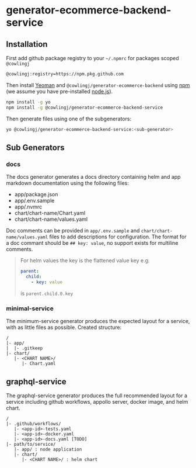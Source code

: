 # generator-ecommerce-backend-service

## Installation

First add github package registry to your `~/.npmrc` for packages scoped `@cowlingj`
```bash
@cowlingj:registry=https://npm.pkg.github.com
```

Then install [Yeoman](http://yeoman.io) and `@cowlingj/generator-ecommerce-backend` using [npm](https://www.npmjs.com/) (we assume you have pre-installed [node.js](https://nodejs.org/)).

```bash
npm install -g yo
npm install -g @cowlingj/generator-ecommerce-backend-service
```

Then generate files using one of the subgenerators:

```bash
yo @cowlingj/generator-ecommerce-backend-service:<sub-generator>
```

## Sub Generators

### docs

The docs generator generates a docs directory containing helm and app markdown documentation using the following files:
- app/package.json
- app/.env.sample
- app/.nvmrc
- chart/chart-name/Chart.yaml
- chart/chart-name/values.yaml

Doc comments can be provided in `app/.env.sample` and `chart/chart-name/values.yaml` files to add descriptions for configuration.
The format for a doc commant should be `## key: value`, no support exists for multiline comments.

> For helm values the key is the flattened value key
> e.g.
> ```yaml
> parent:
>   child:
>     - key: value
> ```
> is `parent.child.0.key`

### minimal-service

The minimum-service generator produces the expected layout for a service, with as little files as possible.
Created structure:
```
/
|- app/
|  |- .gitkeep
|- chart/
   |- <CHART NAME>/
      |- Chart.yaml
```

## graphql-service

The graphql-service generator produces the full recommended layout for a service including github workflows, appollo server, docker image, and helm chart.

```
/
|- .github/workflows/
   |- <app-id>-tests.yaml
   |- <app-id>-docker.yaml
   |- <app-id>-docs.yaml [TODO]
|- path/to/service/
   |- app/ : node application
   |- chart/
      |- <CHART NAME>/ : helm chart
```